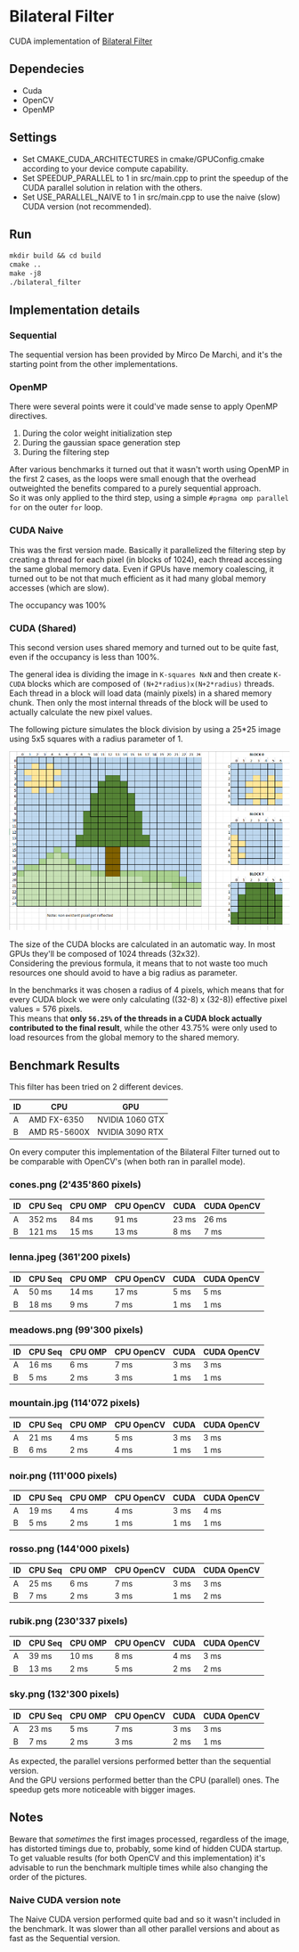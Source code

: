 # Bilateral Filter

CUDA implementation of [Bilateral Filter](https://en.wikipedia.org/wiki/Bilateral_filter)

## Dependecies

- Cuda
- OpenCV
- OpenMP

## Settings

- Set CMAKE_CUDA_ARCHITECTURES in cmake/GPUConfig.cmake according to your device compute capability.
- Set SPEEDUP_PARALLEL to 1 in src/main.cpp to print the speedup of the CUDA parallel solution in relation with the others.
- Set USE_PARALLEL_NAIVE to 1 in src/main.cpp to use the naive (slow) CUDA version (not recommended).

## Run

```
mkdir build && cd build
cmake ..
make -j8
./bilateral_filter
```

## Implementation details

### Sequential

The sequential version has been provided by Mirco De Marchi, and it's the starting point from the other implementations.

### OpenMP

There were several points were it could've made sense to apply OpenMP directives.

1. During the color weight initialization step
2. During the gaussian space generation step
3. During the filtering step

After various benchmarks it turned out that it wasn't worth using OpenMP in the first 2 cases, as the loops were small enough that the overhead outweighted the benefits compared to a purely sequential approach.  
So it was only applied to the third step, using a simple `#pragma omp parallel for` on the outer `for` loop.

### CUDA Naive

This was the first version made. Basically it parallelized the filtering step by creating a thread for each pixel (in blocks of 1024), each thread accessing the same global memory data.
Even if GPUs have memory coalescing, it turned out to be not that much efficient as it had many global memory accesses (which are slow).

The occupancy was 100%

### CUDA (Shared)

This second version uses shared memory and turned out to be quite fast, even if the occupancy is less than 100%.  

The general idea is dividing the image in `K-squares NxN` and then create `K-CUDA` blocks which are composed of `(N+2*radius)x(N+2*radius)` threads.  
Each thread in a block will load data (mainly pixels) in a shared memory chunk. Then only the most internal threads of the block will be used to actually calculate the new pixel values.

The following picture simulates the block division by using a 25*25 image using 5x5 squares with a radius parameter of 1.

<img src="sharedmem.png"></img>

The size of the CUDA blocks are calculated in an automatic way. In most GPUs they'll be composed of 1024 threads (32x32).  
Considering the previous formula, it means that to not waste too much resources one should avoid to have a big radius as parameter.

In the benchmarks it was chosen a radius of 4 pixels, which means that for every CUDA block we were only calculating ((32-8) x (32-8)) effective pixel values = 576 pixels.  
This means that **only `56.25%` of the threads in a CUDA block actually contributed to the final result**, while the other 43.75% were only used to load resources from the global memory to the shared memory.

## Benchmark Results

This filter has been tried on 2 different devices.

| ID | CPU          | GPU             |
|----|--------------|-----------------|
| A  | AMD FX-6350  | NVIDIA 1060 GTX |
| B  | AMD R5-5600X | NVIDIA 3090 RTX |

On every computer this implementation of the Bilateral Filter turned out to be comparable with OpenCV's (when both ran in parallel mode).

### cones.png (2'435'860 pixels)

| ID | CPU Seq | CPU OMP      | CPU OpenCV        |  CUDA    | CUDA OpenCV     |
|----|---------|--------------|-------------------|----------|-----------------|
| A  | 352 ms  | 84 ms        | 91 ms             |  23 ms   |  26 ms          |
| B  | 121 ms  | 15 ms        | 13 ms             |  8 ms    |  7 ms           |


### lenna.jpeg (361'200 pixels)

| ID | CPU Seq | CPU OMP      | CPU OpenCV        |  CUDA    | CUDA OpenCV     |
|----|---------|--------------|-------------------|----------|-----------------|
| A  | 50 ms   | 14 ms        | 17 ms             |  5 ms    |  5 ms           |
| B  | 18 ms   | 9 ms         | 7 ms              |  1 ms    |  1 ms           |

### meadows.png (99'300 pixels)

| ID | CPU Seq | CPU OMP      | CPU OpenCV        |  CUDA    | CUDA OpenCV     |
|----|---------|--------------|-------------------|----------|-----------------|
| A  | 16 ms   | 6 ms         | 7 ms              |  3 ms    |  3 ms           |
| B  | 5 ms    | 2 ms         | 3 ms              |  1 ms    |  1 ms           |

### mountain.jpg (114'072 pixels)

| ID | CPU Seq | CPU OMP      | CPU OpenCV        |  CUDA    | CUDA OpenCV     |
|----|---------|--------------|-------------------|----------|-----------------|
| A  | 21 ms   | 4 ms         | 5 ms              |  3 ms    |  3 ms           |
| B  | 6 ms    | 2 ms         | 4 ms              |  1 ms    |  1 ms           |

### noir.png (111'000 pixels)

| ID | CPU Seq | CPU OMP      | CPU OpenCV        |  CUDA    | CUDA OpenCV     |
|----|---------|--------------|-------------------|----------|-----------------|
| A  | 19 ms   | 4 ms         | 4 ms              |  3 ms    |  4 ms           |
| B  | 5 ms    | 2 ms         | 1 ms              |  1 ms    |  1 ms           |

### rosso.png (144'000 pixels)

| ID | CPU Seq | CPU OMP      | CPU OpenCV        |  CUDA    | CUDA OpenCV     |
|----|---------|--------------|-------------------|----------|-----------------|
| A  | 25 ms   | 6 ms         | 7 ms              |  3 ms    |  3 ms           |
| B  | 7 ms    | 2 ms         | 3 ms              |  1 ms    |  2 ms           |

### rubik.png (230'337 pixels)

| ID | CPU Seq | CPU OMP      | CPU OpenCV        |  CUDA    | CUDA OpenCV     |
|----|---------|--------------|-------------------|----------|-----------------|
| A  | 39 ms   | 10 ms        | 8 ms              |  4 ms    |  3 ms           |
| B  | 13 ms   | 2 ms         | 5 ms              |  2 ms    |  2 ms           |

### sky.png (132'300 pixels)

| ID | CPU Seq | CPU OMP      | CPU OpenCV        |  CUDA    | CUDA OpenCV     |
|----|---------|--------------|-------------------|----------|-----------------|
| A  | 23 ms   | 5 ms         | 7 ms              |  3 ms    |  3 ms           |
| B  | 7 ms    | 2 ms         | 3 ms              |  2 ms    |  1 ms           |

As expected, the parallel versions performed better than the sequential version.  
And the GPU versions performed better than the CPU (parallel) ones. The speedup gets more noticeable with bigger images.

## Notes

Beware that *sometimes* the first images processed, regardless of the image, has distorted timings due to, probably, some kind of hidden CUDA startup.  
To get valuable results (for both OpenCV and this implementation) it's advisable to run the benchmark multiple times while also changing the order of the pictures.

### Naive CUDA version note

The Naive CUDA version performed quite bad and so it wasn't included in the benchmark. It was slower than all other parallel versions and about as fast as the Sequential version.